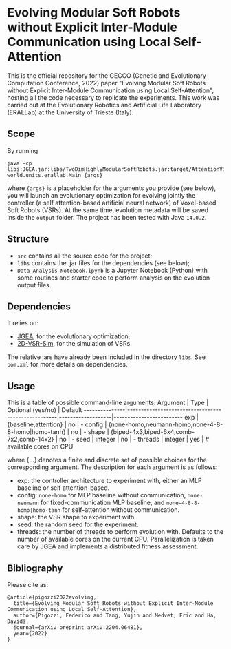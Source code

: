 # Evolving Modular Soft Robots without Explicit Inter-Module Communication using Local Self-Attention
This is the official repository for the GECCO (Genetic and Evolutionary Computation Conference, 2022) paper "Evolving Modular Soft Robots without Explicit Inter-Module Communication using Local Self-Attention", hosting all the code necessary to replicate the experiments. This work was carried out at the Evolutionary Robotics and Artificial Life Laboratory (ERALLab) at the University of Trieste (Italy).

## Scope
By running
```
java -cp libs:JGEA.jar:libs/TwoDimHighlyModularSoftRobots.jar:target/AttentionVSRs.jar world.units.erallab.Main {args}
```
where `{args}` is a placeholder for the arguments you provide (see below), you will launch an evolutionary optimization for evolving jointly the controller (a self attention-based artificial neural network) of Voxel-based Soft Robots (VSRs). At the same time, evolution metadata will be saved inside the `output` folder. The project has been tested with Java `14.0.2`.

## Structure
* `src` contains all the source code for the project;
* `libs` contains the .jar files for the dependencies (see below);
* `Data_Analysis_Notebook.ipynb` is a Jupyter Notebook (Python) with some routines and starter code to perform analysis on the evolution output files.

## Dependencies
It relies on:
* [JGEA](https://github.com/ericmedvet/jgea), for the evolutionary optimization;
* [2D-VSR-Sim](https://github.com/ericmedvet/2dhmsr), for the simulation of VSRs.

The relative jars have already been included in the directory `libs`. See `pom.xml` for more details on dependencies.

## Usage
This is a table of possible command-line arguments:
Argument       | Type                                               | Optional (yes/no) | Default
---------------|----------------------------------------------------|-------------------|-------------------------
exp            | {baseline,attention}                               | no                | -
config         | {none-homo,neumann-homo,none-4-8-8-homo|homo-tanh} | no                | -
shape          | {biped-4x3,biped-6x4,comb-7x2,comb-14x2}           | no                | -
seed           | integer                                            | no                | -
threads        | integer                                            | yes               | # available cores on CPU

where {...} denotes a finite and discrete set of possible choices for the corresponding argument. The description for each argument is as follows:
* exp: the controller architecture to experiment with, either an MLP baseline or self attention-based.
* config: `none-homo` for MLP baseline without communication, `none-neumann` for fixed-communication MLP baseline, and `none-4-8-8-homo|homo-tanh` for self-attention without communication.
* shape: the VSR shape to experiment with.
* seed: the random seed for the experiment.
* threads: the number of threads to perform evolution with. Defaults to the number of available cores on the current CPU. Parallelization is taken care by JGEA and implements a distributed fitness assessment.

## Bibliography
Please cite as:
```
@article{pigozzi2022evolving,
  title={Evolving Modular Soft Robots without Explicit Inter-Module Communication using Local Self-Attention},
  author={Pigozzi, Federico and Tang, Yujin and Medvet, Eric and Ha, David},
  journal={arXiv preprint arXiv:2204.06481},
  year={2022}
}
```
